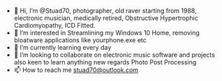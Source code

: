 - 👋 Hi, I’m @Stuad70, photographer, old raver starting from 1988, electronic musician, medically retired, Obstructive Hypertrophic Cardiomyopathy, ICD Fitted. 
- 👀 I’m interested in Streamlining my Windows 10 Home, removing bloatware applications like yourphone.exe etc 
- 🌱 I’m currently learning every day 
- 💞️ I’m looking to collaborate on electronic music software and projects also keen to learn anything new regards Photo Post Processing
- 📫 How to reach me stuad70@outlook.com 

<!---
Stuad70/Stuad70 is a ✨ special ✨ repository because its `README.md` (this file) appears on your GitHub profile.
You can click the Preview link to take a look at your changes.
--->
